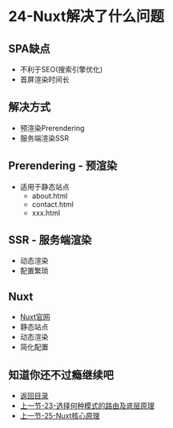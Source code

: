 # 24-Nuxt解决了什么问题

## SPA缺点

* 不利于SEO(搜索引擎优化)
* 首屏渲染时间长

## 解决方式

* 预渲染Prerendering
* 服务端渲染SSR

## Prerendering - 预渲染

* 适用于静态站点
    * about.html
    * contact.html
    * xxx.html

## SSR - 服务端渲染

* 动态渲染
* 配置繁琐

## Nuxt

* [Nuxt官网](https://zh.nuxtjs.org/)
* 静态站点
* 动态渲染
* 简化配置

## 知道你还不过瘾继续吧       

* [返回目录](../../README.md)
* [上一节-23-选择何种模式的路由及底层原理](../02-生态篇/23-选择何种模式的路由及底层原理.md)
* [上一节-25-Nuxt核心原理](../02-生态篇/25-Nuxt核心原理.md)